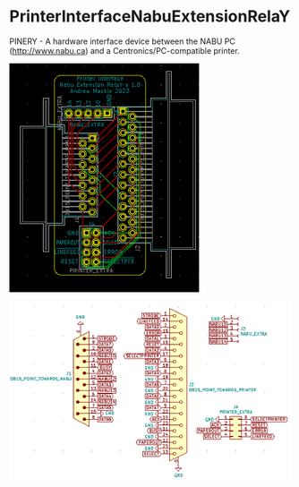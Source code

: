 # PrinterInterfaceNabuExtensionRelaY
PINERY - A hardware interface device between the NABU PC (http://www.nabu.ca) and a Centronics/PC-compatible printer.

![PCB](/pcb.png)

![Schematic](/Schematic.png)
